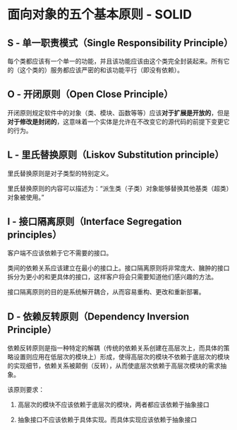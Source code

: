 # 面向对象的五个基本原则 - SOLID

## S - 单一职责模式（Single Responsibility Principle）

  每个类都应该有一个单一的功能，并且该功能应该由这个类完全封装起来。所有它的（这个类的）服务都应该严密的和该功能平行（即没有依赖）。

## O - 开闭原则（Open Close Principle）

  开闭原则规定软件中的对象（类、模块、函数等等）应该**对于扩展是开放的**，但是**对于修改是封闭的**，这意味着一个实体是允许在不改变它的源代码的前提下变更它的行为。

## L - 里氏替换原则（Liskov Substitution principle）

  里氏替换原则是对子类型的特别定义。

  里氏替换原则的内容可以描述为：“派生类（子类）对象能够替换其他基类（超类）对象被使用。”

## I - 接口隔离原则（Interface Segregation principles）

  客户端不应该依赖于它不需要的接口。

  类间的依赖关系应该建立在最小的接口上。接口隔离原则将非常庞大、臃肿的接口拆分为更小的和更具体的接口，这样客户将会只需要知道他们感兴趣的方法。

  接口隔离原则的目的是系统解开耦合，从而容易重构、更改和重新部署。

## D - 依赖反转原则（Dependency Inversion Principle）

  依赖反转原则是指一种特定的解耦（传统的依赖关系创建在高层次上，而具体的策略设置则应用在低层次的模块上）形成，使得高层次的模块不依赖于底层次的模块的实现细节，依赖关系被颠倒（反转），从而使底层次依赖于高层次模块的需求抽象。

  该原则要求：

  1. 高层次的模块不应该依赖于底层次的模块，两者都应该依赖于抽象接口

  2. 抽象接口不应该依赖于具体实现。而具体实现应该依赖于抽象接口

